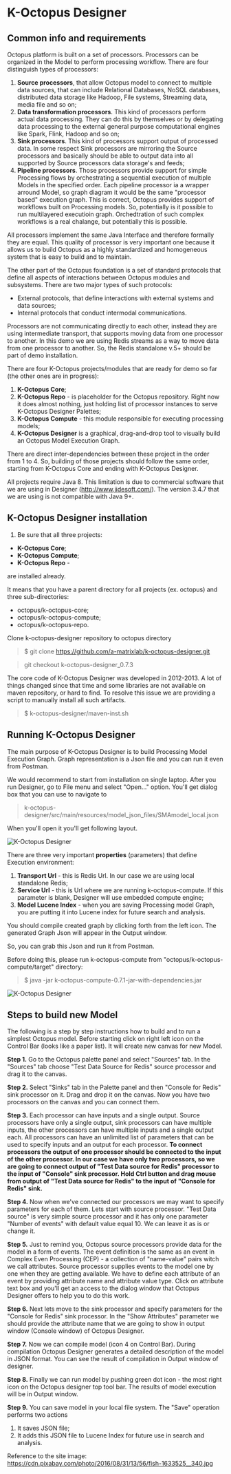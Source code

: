 # K-Octopus Designer 
## Common info and requirements
Octopus platform is built on a set of processors. Processors can be organized in the Model to perform processing workflow. There are four distinguish types of processors:
1. **Source processors**, that allow Octopus model to connect to multiple data sources, that can include Relational Databases, NoSQL databases, distributed data storage like Hadoop, File systems, Streaming data, media file and so on;
2. **Data transformation processors**. This kind of processors perform actual data processing. They can do this by themselves or by delegating data processing to the external general purpose computational engines like Spark, Flink, Hadoop and so on;
3. **Sink processors**. This kind of processors support output of processed data. In some respect Sink processors are mirroring the Source processors and basically should be able to output data into all supported by Source processors data storage's and feeds;
4. **Pipeline processors**. Those processors provide support for simple Processing flows by orchestrating a sequential execution of multiple Models in the specified order. Each pipeline processor ia a wrapper arround Model, so graph diagram it would be the same "processor based" execution graph. This is correct, Octopus provides support of workflows built on Processing models. So, potentially is it possible to run multilayered executioin graph. Orchedtration of such complex workflows is a real chalange, but potentially this is possible.

All processors implement the same Java Interface and therefore formally they are equal. This quality of processor is very important one because it allows us to build Octopus as a highly standardized and homogeneous system that is easy to build and to maintain.

The other part of the Octopus foundation is a set of standard protocols that define all aspects of interactions between Octopus modules and subsystems.
There are two major types of such protocols:
* External protocols, that define interactions with external systems and data sources;
* Internal protocols that conduct intermodal communications.

Processors are not communicating directly to each other, instead they are using intermediate transport, that supports moving data from one processor to another. In this demo we are using Redis streams as a way to move data from one processor to another. So, the Redis standalone v.5+ should be part of demo installation.

There are four K-Octopus projects/modules that are ready for demo so far (the other ones are in progress):
1. **K-Octopus Core**;
2. **K-Octopus Repo** - is placeholder for the Octopus repository. Right now it does almost nothing, just holding list of processor instances to serve K-Octopus Designer Palettes;
3. **K-Octopus Compute** - this module responsible for executing processing models;
4. **K-Octopus Designer** is a graphical, drag-and-drop tool to visually build an Octopus Model Execution Graph.

There are direct inter-dependencies between these project in the order from 1 to 4. So, building of those projects should follow the same order, starting from K-Octopus Core and ending with K-Octopus Designer. 

All projects require Java 8. This limitation is due to commercial software that we are using in Designer (http://www.jidesoft.com/). The version 3.4.7 that we are using is not compatible with Java 9+.

## K-Octopus Designer installation
1. Be sure that all three projects:
  * **K-Octopus Core**;
  * **K-Octopus Compute**;
  * **K-Octopus Repo** -

are installed already.

It means that you have a parent directory for all projects (ex. octopus) and three sub-directories:
* octopus/k-octopus-core;
* octopus/k-octopus-compute;
* octopus/k-octopus-repo.

Clone k-octopus-designer repository to octopus directory

> $ git clone https://github.com/a-matrixlab/k-octopus-designer.git

> git checkout k-octopus-designer_0.7.3

The core code of K-Octopus Designer was developed in 2012-2013. A lot of things changed since that time and some libraries are not available on maven repository, or hard to find. To resolve this issue we are providing a script to manually install all such artifacts.

> $ k-octopus-designer/maven-inst.sh


## Running K-Octopus Designer

The main purpose of K-Octopus Designer is to build Processing Model Execution Graph. Graph representation is a Json file and you can run it even from Postman.

We would recommend to start from installation on single laptop. After you run Designer, go to File menu and select "Open..." option. You'll get dialog box that you can use to navigate to 

> k-octopus-designer/src/main/resources/model_json_files/SMAmodel_local.json

When you'll open it you'll get following layout.

![K-Octopus Designer](https://github.com/a-matrixlab/k-octopus-designer/blob/master/Screenshot%20from%202019-08-25%2015-01-44.png)

There are three very important **properties** (parameters) that define Execution environment:
1. **Transport Url** - this is Redis Url. In our case we are using local standalone Redis;
2. **Service Url** - this is Url where we are running k-octopus-compute. If this parameter is blank, Designer will use embedded compute engine;
3. **Model Lucene Index** - when you are saving Processing model Graph, you are putting it into Lucene index for future search and analysis.

You should compile created graph by clicking forth from the left icon. The generated Graph Json will appear in the Output window.

So, you can grab this Json and run it from Postman.

Before doing this, please run k-octopus-compute from "octopus/k-octopus-compute/target" directory:

> $ java -jar k-octopus-compute-0.7.1-jar-with-dependencies.jar

![K-Octopus Designer](https://github.com/a-matrixlab/k-octopus-designer/blob/master/Screenshot%20from%202019-08-25%2017-15-49.png)

## Steps to build new Model

The following is a step by step instructions how to build and to run a simplest Octopus model. Before starting click on right left icon on the Control Bar (looks like a paper list). It will create new canvas for new Model.

**Step 1.** Go to the Octopus palette panel and select "Sources" tab. In the "Sources" tab choose "Test Data Source for Redis" source processor and drag it to the canvas.

**Step 2.** Select "Sinks" tab in the Palette panel and then "Console for Redis" sink processor on it. Drag and drop it on the canvas. Now you have two processors on the canvas and you can connect them.

**Step 3.** Each processor can have inputs and a single output. Source processors have only a single output, sink processors can have multiple inputs, the other processors can have multiple inputs and a single output each. All processors can have an unlimited list of parameters that can be used to specify inputs and an output for each processor. **To connect processors the output of one processor should be connected to the input of the other processor. In our case we have only two processors, so we are going to connect output of "Test Data source for Redis" processor to the input of "Console" sink processor. Hold Ctrl button and drag mouse from output of "Test Data source for Redis" to the input of "Console for Redis" sink.**

**Step 4.** Now when we've connected our processors we may want to specify parameters for each of them. Lets start with source processor. "Test Data source" is very simple source processor and it has only one parameter "Number of events" with default value equal 10. We can leave it as is or change it.

**Step 5.** Just to remind you, Octopus source processors provide data for the model in a form of events. The event definition is the same as an event in Complex Even Processing (CEP) - a collection of "name-value" pairs witch we call attributes. Source processor supplies events to the model one by one when they are getting available. We have to define each attribute of an event by providing attribute name and attribute value type. 
Click on attribute text box and you'll get an access to the dialog window that Octopus Designer offers to help you to do this work. 

**Step 6.** Next lets move to the sink processor and specify parameters for the "Console for Redis" sink processor. In the "Show Attributes" parameter we should provide the attribute name that we are going to show in output window (Console window) of Octopus Designer.

**Step 7.** Now we can compile model (icon 4 on Control Bar). During compilation Octopus Designer generates a detailed description of the model in JSON format. You can see the result of compilation in Output window of designer.

**Step 8.** Finally we can run model by pushing green dot icon - the most right icon on the Octopus designer  top tool bar. The results of model execution will be in Output window.

**Step 9.** You can save model in your local file system. The "Save" operation performs two actions
1. It saves JSON file;
2. It adds this JSON file to Lucene Index for future use in search and analysis.

Reference to the site image: https://cdn.pixabay.com/photo/2016/08/31/13/56/fish-1633525__340.jpg

